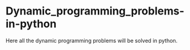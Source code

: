 # Dynamic_programming_problems-in-python
Here all the dynamic programming problems will be  solved in python.
